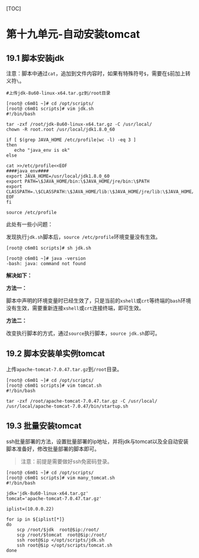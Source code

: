 [TOC]







# 第十九单元-自动安装tomcat



## 19.1 脚本安装jdk

注意：脚本中通过`cat`，追加到文件内容时，如果有特殊符号`$`，需要在`$`前加上转义符`\`。

```shell
#上传jdk-8u60-linux-x64.tar.gz到/root目录

[root@ c6m01 ~]# cd /opt/scripts/
[root@ c6m01 scripts]# vim jdk.sh
#!/bin/bash

tar -zxf /root/jdk-8u60-linux-x64.tar.gz -C /usr/local/
chown -R root.root /usr/local/jdk1.8.0_60

if [ $(grep JAVA_HOME /etc/profile|wc -l) -eq 3 ]
then
   echo "java_env is ok"
else

cat >>/etc/profile<<EOF
####java_env####
export JAVA_HOME=/usr/local/jdk1.8.0_60
export PATH=\$JAVA_HOME/bin:\$JAVA_HOME/jre/bin:\$PATH
export CLASSPATH=.\$CLASSPATH:\$JAVA_HOME/lib:\$JAVA_HOME/jre/lib:\$JAVA_HOME/lib/tools.jar
EOF
fi

source /etc/profile

```

此处有一些小问题：

发现执行`jdk.sh`脚本后，`source /etc/profile`环境变量没有生效。

```shell
[root@ c6m01 scripts]# sh jdk.sh

[root@ c6m01 ~]# java -version
-bash: java: command not found
```

**解决如下：**

**方法一：**

脚本中声明的环境变量时已经生效了，只是当前的`xshell`或`crt`等终端的`bash`环境没有生效，需要重新连接`xshell`或`crt`连接终端，即可生效。

**方法二：**

改变执行脚本的方式，通过`source`执行脚本，`source jdk.sh`即可。





## 19.2 脚本安装单实例tomcat

上传`apache-tomcat-7.0.47.tar.gz`到`/root`目录。

```shell
[root@ c6m01 ~]# cd /opt/scripts/
[root@ c6m01 scripts]# vim tomcat.sh
#!/bin/bash

tar -zxf /root/apache-tomcat-7.0.47.tar.gz -C /usr/local/
/usr/local/apache-tomcat-7.0.47/bin/startup.sh

```





## 19.3 批量安装tomcat

ssh批量部署的方法，设置批量部署的ip地址，并将jdk与tomcat以及全自动安装脚本准备好，修改批量部署的脚本即可。

> 注意：前提是需要做好ssh免密码登录。

```shell
[root@ c6m01 ~]# cd /opt/scripts/
[root@ c6m01 scripts]# vim many_tomcat.sh
#!/bin/bash

jdk='jdk-8u60-linux-x64.tar.gz'
tomcat='apache-tomcat-7.0.47.tar.gz'

iplist=(10.0.0.22)

for ip in ${iplist[*]}
do
    scp /root/$jdk  root@$ip:/root/
    scp /root/$tomcat  root@$ip:/root/
    ssh root@$ip </opt/scripts/jdk.sh
    ssh root@$ip </opt/scripts/tomcat.sh
done

```























